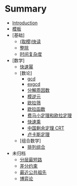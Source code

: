 # Summary

* [Introduction](README.md)
* [模板](template.md)
* [基础]
    * [(取模)快读](basic/read.md)
    * [整除](basic/exact-division.md)
    * [时间复杂度](basic/time-complexity.md)
* [数学]
    * [快速幂](math/quickPow.md)
    * [数论]
        * [gcd](math/number-theory/gcd.md)
        * [exgcd](math/number-theory/exgcd.md)
        * [分解质因数](math/number-theory/factor.md)
        * [模逆元](math/number-theory/mod_inverse.md)
        * [欧拉筛](math/number-theory/EulerSieve.md)
        * [欧拉函数](math/number-theory/Euler.md)
        * [费马小定理和欧拉定理](math/number-theory/fermat&euler.md)
        * [快速乘](math/number-theory/qmul.md)
        * [中国剩余定理 CRT](math/number-theory/CRT.md)
        * [卢卡斯定理](math/number-theory/lucas.md)
    * [组合数学]
        * [排列组合](math/combinatorics/P&C.md)
* 未归档
    * [分层最短路](non-class/fczdl.md)
    * [差分约束](non-class/cfys.md)
    * [最近公共祖先](non-class/lca.md)
	* [博弈论](non-class/game-theory.md)
